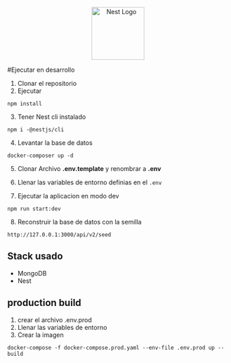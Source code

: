 <p align="center">
  <a href="http://nestjs.com/" target="blank"><img src="https://nestjs.com/img/logo-small.svg" width="120" alt="Nest Logo" /></a>
</p>

#Ejecutar en desarrollo

1. Clonar el repositorio 
2. Ejecutar 

```
npm install
```
3. Tener Nest cli instalado 
```
npm i -@nestjs/cli
```
4. Levantar la base de datos 
```
docker-composer up -d
```

5. Clonar Archivo __.env.template__ y renombrar a __.env__

6. Llenar las variables de entorno definias en el ```.env```

7. Ejecutar la aplicacion en modo dev
```
npm run start:dev
```

8. Reconstruir  la base de datos con la semilla 
```
http://127.0.0.1:3000/api/v2/seed
```


## Stack usado
* MongoDB
* Nest


## production build 
1. crear el archivo .env.prod
2. Llenar las variables de entorno 
3. Crear la imagen 
```
docker-compose -f docker-compose.prod.yaml --env-file .env.prod up --build
```